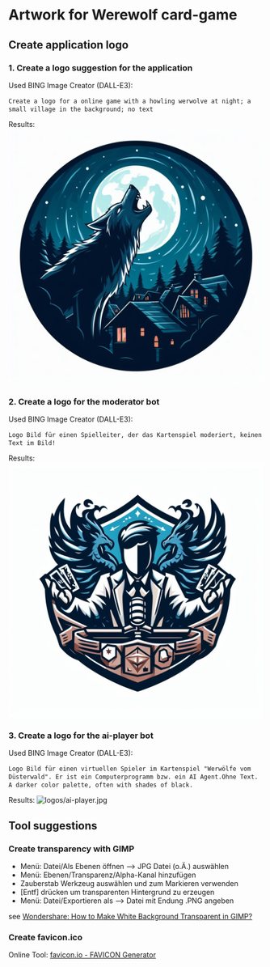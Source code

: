 # Artwork for Werewolf card-game

## Create application logo

### 1. Create a logo suggestion for the application

Used BING Image Creator (DALL-E3):
```
Create a logo for a online game with a howling werwolve at night; a small village in the background; no text
```

Results:
![logos/title.jpg](logos/title.jpg)

### 2. Create a logo for the moderator bot

Used BING Image Creator (DALL-E3):
```
Logo Bild für einen Spielleiter, der das Kartenspiel moderiert, keinen Text im Bild!
```

Results:
![logos/moderator.jpg](logos/moderator.jpg)

### 3. Create a logo for the ai-player bot

Used BING Image Creator (DALL-E3):
```
Logo Bild für einen virtuellen Spieler im Kartenspiel "Werwölfe vom Düsterwald". Er ist ein Computerprogramm bzw. ein AI Agent.Ohne Text. A darker color palette, often with shades of black.
```

Results:
![logos/ai-player.jpg](logos/ai-player.jpg)

## Tool suggestions

### Create transparency with GIMP

* Menü: Datei/Als Ebenen öffnen --> JPG Datei (o.Ä.) auswählen
* Menü: Ebenen/Transparenz/Alpha-Kanal hinzufügen
* Zauberstab Werkzeug auswählen und zum Markieren verwenden
* \[Entf\] drücken um transparenten Hintergrund zu erzeugen
* Menü: Datei/Exportieren als --> Datei mit Endung .PNG angeben

see [Wondershare: How to Make White Background Transparent in GIMP?](https://pixcut.wondershare.com/blog/how-to-make-white-background-transparent-in-gimp.html)

### Create favicon.ico

Online Tool: [favicon.io - FAVICON Generator](https://favicon.io/)

